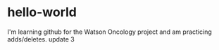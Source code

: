 # hello-world
I'm learning github for the Watson Oncology project and am practicing adds/deletes.
update 3
